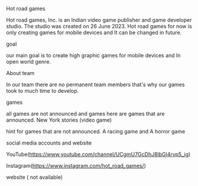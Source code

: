 Hot road games

Hot road games, Inc. is an Indian video game publisher and game developer studio. The studio was created on 26 June 2023. Hot road games for now is only creating games for mobile devices and It can be changed in future.

goal

our main goal is to create high graphic games for mobile devices and In open world genre.

About team

In our team there are no permanent team members that's why our games took to much time to develop.

games

all games are not announced and games here are games that are announced.
New York stories (video game)

hint for games that are not announced. A racing game and A horror game

social media accounts and website

YouTube(https://www.youtube.com/channel/UCgmU7GcDhJ8lbGl4rvp5_ig)

Instagram(https://www.instagram.com/hot_road_games/)

website ( not available)
